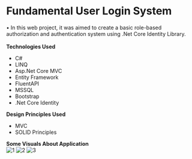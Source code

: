 # Fundamental User Login System 
•	In this web project, it was aimed to create a basic role-based authorization and authentication system using .Net Core Identity Library. <br />
<br />
<b>Technologies Used</b>
 * C#
 * LINQ
 * Asp.Net Core MVC 
 * Entity Framework 
 * FluentAPI
 * MSSQL
 * Bootstrap
 * .Net Core Identity

<b>Design Principles Used</b><br>
 * MVC
 * SOLID Principles
 
<b>Some Visuals About Application</b><br>
![1](https://user-images.githubusercontent.com/99497305/192027986-dcdc2eab-c908-4f41-953c-6a16871855b7.png)
![2](https://user-images.githubusercontent.com/99497305/192028010-b57235ed-813c-4b5f-a91d-16d2a90b79ea.png)
![3](https://user-images.githubusercontent.com/99497305/192028088-c43283ca-1eb0-46b8-b397-b2d0879a5d17.png)
